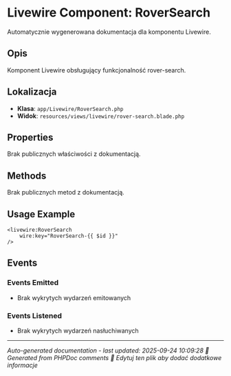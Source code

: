 # Livewire Component: RoverSearch

Automatycznie wygenerowana dokumentacja dla komponentu Livewire.

## Opis
Komponent Livewire obsługujący funkcjonalność rover-search.

## Lokalizacja
- **Klasa**: `app/Livewire/RoverSearch.php`
- **Widok**: `resources/views/livewire/rover-search.blade.php`



## Properties
Brak publicznych właściwości z dokumentacją.

## Methods
Brak publicznych metod z dokumentacją.

## Usage Example
```blade
<livewire:RoverSearch
    wire:key="RoverSearch-{{ $id }}"
/>
```

## Events

### Events Emitted
- Brak wykrytych wydarzeń emitowanych

### Events Listened
- Brak wykrytych wydarzeń nasłuchiwanych

---
*Auto-generated documentation - last updated: 2025-09-24 10:09:28*
*🤖 Generated from PHPDoc comments*
*📝 Edytuj ten plik aby dodać dodatkowe informacje*